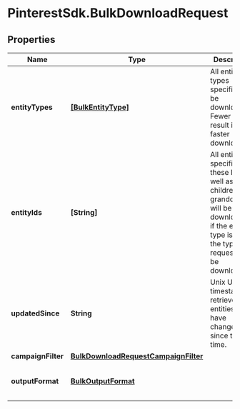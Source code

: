 # PinterestSdk.BulkDownloadRequest

## Properties

Name | Type | Description | Notes
------------ | ------------- | ------------- | -------------
**entityTypes** | [**[BulkEntityType]**](BulkEntityType.md) | All entity types specified will be downloaded. Fewer types result in faster downloads. | [optional] 
**entityIds** | **[String]** | All entities specified by these IDs as well as their children and grandchildren will be downloaded if the entity type is one of the types requested to be downloaded. | [optional] 
**updatedSince** | **String** | Unix UTC timestamp to retrieve all entities that have changed since this time. | [optional] 
**campaignFilter** | [**BulkDownloadRequestCampaignFilter**](BulkDownloadRequestCampaignFilter.md) |  | [optional] 
**outputFormat** | [**BulkOutputFormat**](BulkOutputFormat.md) |  | [optional] [default to &#39;JSON&#39;]


